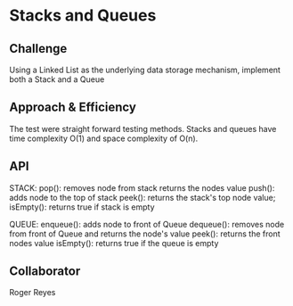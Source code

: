 # Stacks and Queues

## Challenge
Using a Linked List as the underlying data storage mechanism, implement both a Stack and a Queue
## Approach & Efficiency
The test were straight forward testing methods.
Stacks and queues have time complexity O(1) and space complexity of  O(n).

## API
STACK:
pop(): removes node from stack returns the nodes value
push(): adds node to the top of stack
peek(): returns the stack's top node value;
isEmpty(): returns true if stack is empty

QUEUE:
enqueue(): adds node to front of Queue
dequeue(): removes node from front of Queue and returns the node's value
peek(): returns the front nodes value
isEmpty(): returns true if the queue is empty

## Collaborator 
Roger Reyes
